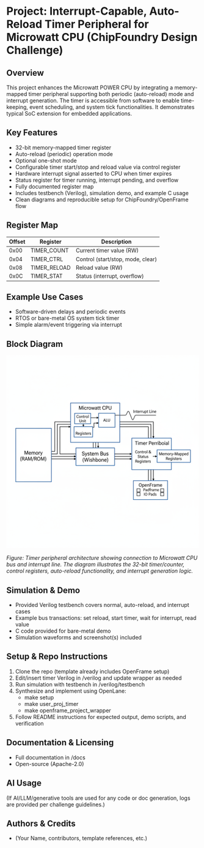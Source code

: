 # Project: Interrupt-Capable, Auto-Reload Timer Peripheral for Microwatt CPU (ChipFoundry Design Challenge)

## Overview

This project enhances the Microwatt POWER CPU by integrating a memory-mapped timer peripheral supporting both periodic (auto-reload) mode and interrupt generation. The timer is accessible from software to enable time-keeping, event scheduling, and system tick functionalities. It demonstrates typical SoC extension for embedded applications.

## Key Features

- 32-bit memory-mapped timer register
- Auto-reload (periodic) operation mode
- Optional one-shot mode
- Configurable timer start/stop and reload value via control register
- Hardware interrupt signal asserted to CPU when timer expires
- Status register for timer running, interrupt pending, and overflow
- Fully documented register map
- Includes testbench (Verilog), simulation demo, and example C usage
- Clean diagrams and reproducible setup for ChipFoundry/OpenFrame flow

## Register Map

| Offset | Register     | Description                       |
|--------|--------------|------------------------------------|  
| 0x00   | TIMER_COUNT  | Current timer value (RW)           |
| 0x04   | TIMER_CTRL   | Control (start/stop, mode, clear)  |
| 0x08   | TIMER_RELOAD | Reload value (RW)                  |
| 0x0C   | TIMER_STAT   | Status (interrupt, overflow)       |

## Example Use Cases

- Software-driven delays and periodic events
- RTOS or bare-metal OS system tick timer
- Simple alarm/event triggering via interrupt

## Block Diagram

![Timer Peripheral Block Diagram](docs/timer_block_diagram.png)

*Figure: Timer peripheral architecture showing connection to Microwatt CPU bus and interrupt line. The diagram illustrates the 32-bit timer/counter, control registers, auto-reload functionality, and interrupt generation logic.*

## Simulation & Demo

- Provided Verilog testbench covers normal, auto-reload, and interrupt cases
- Example bus transactions: set reload, start timer, wait for interrupt, read value
- C code provided for bare-metal demo
- Simulation waveforms and screenshot(s) included

## Setup & Repo Instructions

1. Clone the repo (template already includes OpenFrame setup)
2. Edit/insert timer Verilog in /verilog and update wrapper as needed
3. Run simulation with testbench in /verilog/testbench
4. Synthesize and implement using OpenLane:
   - make setup
   - make user_proj_timer
   - make openframe_project_wrapper
5. Follow README instructions for expected output, demo scripts, and verification

## Documentation & Licensing

- Full documentation in /docs
- Open-source (Apache-2.0)

## AI Usage

(If AI/LLM/generative tools are used for any code or doc generation, logs are provided per challenge guidelines.)

## Authors & Credits

- (Your Name, contributors, template references, etc.)
